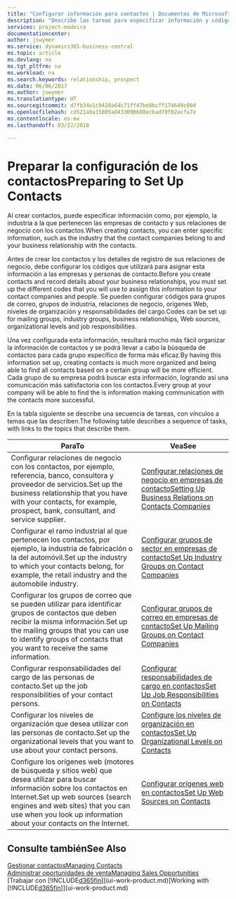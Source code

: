 ```yaml
---
title: "Configurar información para contactos | Documentos de Microsoft"
description: "Describe las tareas para especificar información y códigos, por ejemplo, sobre grupos de industria y relaciones de negocio, antes de configurar los contactos."
services: project-madeira
documentationcenter: 
author: jswymer
ms.service: dynamics365-business-central
ms.topic: article
ms.devlang: na
ms.tgt_pltfrm: na
ms.workload: na
ms.search.keywords: relationship, prospect
ms.date: 06/06/2017
ms.author: jswymer
ms.translationtype: HT
ms.sourcegitcommit: d7fb34e1c9428a64c71ff47be8bcff174649c00d
ms.openlocfilehash: cd521aba15885a0433090608ecbad70f02acfa7e
ms.contentlocale: es-mx
ms.lasthandoff: 03/22/2018

---
```

# <a name="preparing-to-set-up-contacts"></a><span data-ttu-id="0e51a-103">Preparar la configuración de los contactos</span><span class="sxs-lookup"><span data-stu-id="0e51a-103">Preparing to Set Up Contacts</span></span>
<span data-ttu-id="0e51a-104">Al crear contactos, puede especificar información como, por ejemplo, la industria a la que pertenecen las empresas de contacto y sus relaciones de negocio con los contactos.</span><span class="sxs-lookup"><span data-stu-id="0e51a-104">When creating contacts, you can enter specific information, such as the industry that the contact companies belong to and your business relationship with the contacts.</span></span>

<span data-ttu-id="0e51a-105">Antes de crear los contactos y los detalles de registro de sus relaciones de negocio, debe configurar los códigos que utilizará para asignar esta información a las empresas y personas de contacto.</span><span class="sxs-lookup"><span data-stu-id="0e51a-105">Before you create contacts and record details about your business relationships, you must set up the different codes that you will use to assign this information to your contact companies and people.</span></span> <span data-ttu-id="0e51a-106">Se pueden configurar códigos para grupos de correo, grupos de industria, relaciones de negocio, orígenes Web, niveles de organización y responsabilidades del cargo.</span><span class="sxs-lookup"><span data-stu-id="0e51a-106">Codes can be set up for mailing groups, industry groups, business relationships, Web sources, organizational levels and job responsibilities.</span></span>

<span data-ttu-id="0e51a-107">Una vez configurada esta información, resultará mucho más fácil organizar la información de contactos y se podrá llevar a cabo la búsqueda de contactos para cada grupo específico de forma más eficaz.</span><span class="sxs-lookup"><span data-stu-id="0e51a-107">By having this information set up, creating contacts is much more organized and being able to find all contacts based on a certain group will be more efficient.</span></span> <span data-ttu-id="0e51a-108">Cada grupo de su empresa podrá buscar esta información, logrando así una comunicación más satisfactoria con los contactos.</span><span class="sxs-lookup"><span data-stu-id="0e51a-108">Every group at your company will be able to find the is information making communication with the contacts more successful.</span></span>

<span data-ttu-id="0e51a-109">En la tabla siguiente se describe una secuencia de tareas, con vínculos a temas que las describen.</span><span class="sxs-lookup"><span data-stu-id="0e51a-109">The following table describes a sequence of tasks, with links to the topics that describe them.</span></span> 

| <span data-ttu-id="0e51a-110">Para</span><span class="sxs-lookup"><span data-stu-id="0e51a-110">To</span></span> | <span data-ttu-id="0e51a-111">Vea</span><span class="sxs-lookup"><span data-stu-id="0e51a-111">See</span></span> |
| --- | --- |
| <span data-ttu-id="0e51a-112">Configurar relaciones de negocio con los contactos, por ejemplo, referencia, banco, consultora y proveedor de servicios.</span><span class="sxs-lookup"><span data-stu-id="0e51a-112">Set up the business relationship that you have with your contacts, for example, prospect, bank, consultant, and service supplier.</span></span> |[<span data-ttu-id="0e51a-113">Configurar relaciones de negocio en empresas de contacto</span><span class="sxs-lookup"><span data-stu-id="0e51a-113">Setting Up Business Relations on Contacts Companies</span></span>](marketing-business-relations.md) |
| <span data-ttu-id="0e51a-114">Configurar el ramo industrial al que pertenecen los contactos, por ejemplo, la industria de fabricación o la del automóvil.</span><span class="sxs-lookup"><span data-stu-id="0e51a-114">Set up the industry to which your contacts belong, for example, the retail industry and the automobile industry.</span></span> |[<span data-ttu-id="0e51a-115">Configurar grupos de sector en empresas de contacto</span><span class="sxs-lookup"><span data-stu-id="0e51a-115">Set Up Industry Groups on Contact Companies</span></span>](marketing-industry-groups.md) |
| <span data-ttu-id="0e51a-116">Configurar los grupos de correo que se pueden utilizar para identificar grupos de contactos que deben recibir la misma información.</span><span class="sxs-lookup"><span data-stu-id="0e51a-116">Set up the mailing groups that you can use to identify groups of contacts that you want to receive the same information.</span></span> |[<span data-ttu-id="0e51a-117">Configurar grupos de correo en empresas de contacto</span><span class="sxs-lookup"><span data-stu-id="0e51a-117">Set Up Mailing Groups on Contact Companies</span></span>](marketing-mailing-groups.md) |
| <span data-ttu-id="0e51a-118">Configurar responsabilidades del cargo de las personas de contacto.</span><span class="sxs-lookup"><span data-stu-id="0e51a-118">Set up the job responsibilities of your contact persons.</span></span> |[<span data-ttu-id="0e51a-119">Configurar responsabilidades de cargo en contactos</span><span class="sxs-lookup"><span data-stu-id="0e51a-119">Set Up Job Responsibilities on Contacts</span></span>](marketing-job-responsibilities.md) |
| <span data-ttu-id="0e51a-120">Configurar los niveles de organización que desea utilizar con las personas de contacto.</span><span class="sxs-lookup"><span data-stu-id="0e51a-120">Set up the organizational levels that you want to use about your contact persons.</span></span> |[<span data-ttu-id="0e51a-121">Configure los niveles de organización en contactos</span><span class="sxs-lookup"><span data-stu-id="0e51a-121">Set Up Organizational Levels on Contacts</span></span>](marketing-organizational-levels.md) |
| <span data-ttu-id="0e51a-122">Configure los orígenes web (motores de búsqueda y sitios web) que desea utilizar para buscar información sobre los contactos en Internet.</span><span class="sxs-lookup"><span data-stu-id="0e51a-122">Set up web sources (search engines and web sites) that you can use when you look up information about your contacts on the Internet.</span></span> |[<span data-ttu-id="0e51a-123">Configurar orígenes web en contactos</span><span class="sxs-lookup"><span data-stu-id="0e51a-123">Set Up Web Sources on Contacts</span></span>](marketing-web-sources.md) |

## <a name="see-also"></a><span data-ttu-id="0e51a-124">Consulte también</span><span class="sxs-lookup"><span data-stu-id="0e51a-124">See Also</span></span>
[<span data-ttu-id="0e51a-125">Gestionar contactos</span><span class="sxs-lookup"><span data-stu-id="0e51a-125">Managing Contacts</span></span>](marketing-contacts.md)  
[<span data-ttu-id="0e51a-126">Administrar oportunidades de venta</span><span class="sxs-lookup"><span data-stu-id="0e51a-126">Managing Sales Opportunities</span></span>](marketing-manage-sales-opportunities.md)  
<span data-ttu-id="0e51a-127">[Trabajar con [!INCLUDE[d365fin](includes/d365fin_md.md)]](ui-work-product.md)</span><span class="sxs-lookup"><span data-stu-id="0e51a-127">[Working with [!INCLUDE[d365fin](includes/d365fin_md.md)]](ui-work-product.md)</span></span>

